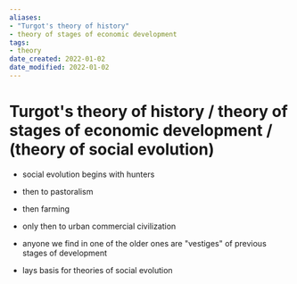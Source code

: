 ```yaml
---
aliases: 
- "Turgot's theory of history"
- theory of stages of economic development
tags: 
- theory
date_created: 2022-01-02
date_modified: 2022-01-02
---
```


# Turgot's theory of history / theory of stages of economic development / (theory of social evolution)
- social evolution begins with hunters
- then to pastoralism
- then farming
- only then to urban commercial civilization

- anyone we find in one of the older ones are "vestiges" of previous stages of development

- lays basis for theories of social evolution